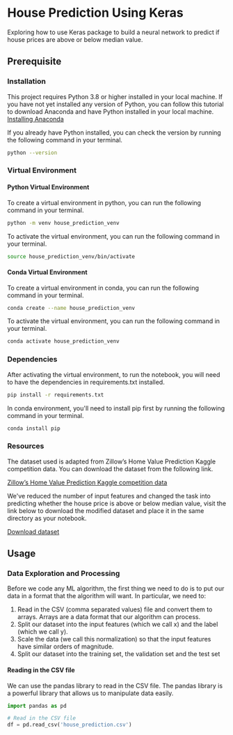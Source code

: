 # House Prediction Using Keras

Exploring how to use Keras package to build a neural network to predict if house prices are above or below median value.

## Prerequisite

### Installation

This project requires Python 3.8 or higher installed in your local machine.
If you have not yet installed any version of Python, you can follow this tutorial to download Anaconda and have Python installed in your local machine.
[Installing Anaconda](https://medium.com/intuitive-deep-learning/getting-started-with-python-for-deep-learning-and-data-science-9ca785560bbc)

If you already have Python installed, you can check the version by running the following command in your terminal.

```bash
python --version
```

### Virtual Environment

#### Python Virtual Environment

To create a virtual environment in python, you can run the following command in your terminal.

```bash
python -m venv house_prediction_venv
```

To activate the virtual environment, you can run the following command in your terminal.

```bash
source house_prediction_venv/bin/activate
```

#### Conda Virtual Environment

To create a virtual environment in conda, you can run the following command in your terminal.

```bash
conda create --name house_prediction_venv
```

To activate the virtual environment, you can run the following command in your terminal.

```bash
conda activate house_prediction_venv
```

### Dependencies

After activating the virtual environment, to run the notebook, you will need to have the dependencies in requirements.txt installed.

```bash
pip install -r requirements.txt
```

In conda environment, you'll need to install pip first by running the following command in your terminal.

```bash
conda install pip
```

### Resources

The dataset used is adapted from Zillow’s Home Value Prediction Kaggle competition data. You can download the dataset from the following link.

[Zillow’s Home Value Prediction Kaggle competition data](https://www.kaggle.com/c/zillow-prize-1/data)

We've reduced the number of input features and changed the task into predicting whether the house price is above or below median value, visit the link below to download the modified dataset and place it in the same directory as your notebook.

[Download dataset](https://drive.usercontent.google.com/uc?id=1GfvKA0qznNVknghV4botnNxyH-KvODOC&export=download)

## Usage

### Data Exploration and Processing

Before we code any ML algorithm, the first thing we need to do is to put our data in a format that the algorithm will want. In particular, we need to:

1. Read in the CSV (comma separated values) file and convert them to arrays. Arrays are a data format that our algorithm can process.
2. Split our dataset into the input features (which we call x) and the label (which we call y).
3. Scale the data (we call this normalization) so that the input features have similar orders of magnitude.
4. Split our dataset into the training set, the validation set and the test set

#### Reading in the CSV file

We can use the pandas library to read in the CSV file. The pandas library is a powerful library that allows us to manipulate data easily.

```python
import pandas as pd

# Read in the CSV file
df = pd.read_csv('house_prediction.csv')
```
